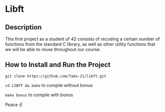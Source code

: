# Libft

## Description

This first project as a student of 42 consists of recoding a certain number of functions from the standard C library, as well as other utility functions that we will be able to reuse throughout our course.

## How to Install and Run the Project

`git clone https://github.com/Tako-21/libft.git`

`cd LIBFT && make` to compile without bonus

`make bonus` to compile with bonus

Peace ✌️
